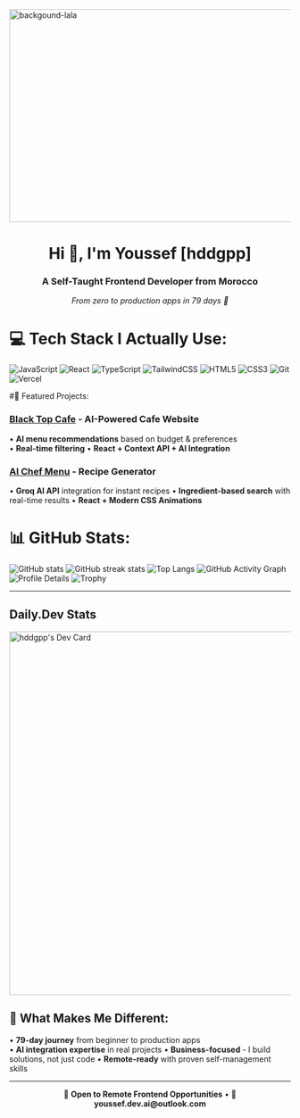 <img width="1536" height="382" alt="backgound-lala" src="https://github.com/user-attachments/assets/5b9fda9a-7e89-4284-84e6-7b61727a4476" />


<h1 align="center">Hi 👋, I'm Youssef [hddgpp]</h1>
<h3 align="center">A Self-Taught Frontend Developer from Morocco</h3>
<p align="center"><i>From zero to production apps in 79 days 🚀</i></p>

# 💻 Tech Stack I Actually Use:
![JavaScript](https://img.shields.io/badge/javascript-%23323330.svg?style=for-the-badge&logo=javascript&logoColor=%23F7DF1E) 
![React](https://img.shields.io/badge/react-%2320232a.svg?style=for-the-badge&logo=react&logoColor=%2361DAFB) 
![TypeScript](https://img.shields.io/badge/typescript-%23007ACC.svg?style=for-the-badge&logo=typescript&logoColor=white)
![TailwindCSS](https://img.shields.io/badge/tailwindcss-%2338B2AC.svg?style=for-the-badge&logo=tailwind-css&logoColor=white) 
![HTML5](https://img.shields.io/badge/html5-%23E34F26.svg?style=for-the-badge&logo=html5&logoColor=white) 
![CSS3](https://img.shields.io/badge/css3-%231572B6.svg?style=for-the-badge&logo=css3&logoColor=white)
![Git](https://img.shields.io/badge/git-%23F05033.svg?style=for-the-badge&logo=git&logoColor=white) 
![Vercel](https://img.shields.io/badge/vercel-%23000000.svg?style=for-the-badge&logo=vercel&logoColor=white)

#🏢 Featured Projects:

### [Black Top Cafe](https://blacktopcoffee.netlify.app) - AI-Powered Cafe Website
• **AI menu recommendations** based on budget & preferences  
• **Real-time filtering**
• **React + Context API + AI Integration**

### [AI Chef Menu](https://chefs-menus.netlify.app/) - Recipe Generator  
• **Groq AI API** integration for instant recipes
• **Ingredient-based search** with real-time results
• **React + Modern CSS Animations**

# 📊 GitHub Stats:

![GitHub stats](https://github-readme-stats.vercel.app/api?username=hddgpp&show_icons=true&theme=react)
![GitHub streak stats](https://streak-stats.demolab.com?user=hddgpp&theme=react&hide_border=true)
![Top Langs](https://github-readme-stats.vercel.app/api/top-langs/?username=hddgpp&theme=react)
![GitHub Activity Graph](https://github-readme-activity-graph.vercel.app/graph?username=hddgpp&theme=react-dark)
![Profile Details](http://github-profile-summary-cards.vercel.app/api/cards/profile-details?username=hddgpp&theme=dracula)
![Trophy](https://github-profile-trophy.vercel.app/?username=hddgpp)

---
## Daily.Dev Stats
<a href="https://app.daily.dev/hddgpp"><img src="https://api.daily.dev/devcards/v2/w3ZfHg10d6mj5IGzL2VPi.png?type=wide&r=n38" width="652" alt="hddgpp's Dev Card"/></a>


## 🌟 What Makes Me Different:
• **79-day journey** from beginner to production apps  
• **AI integration expertise** in real projects
• **Business-focused** - I build solutions, not just code
• **Remote-ready** with proven self-management skills

---

<p align="center">💼 <b>Open to Remote Frontend Opportunities</b> • 📧 <b>youssef.dev.ai@outlook.com</b></p>

